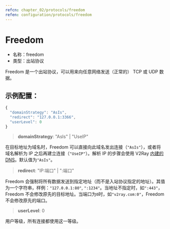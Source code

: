 ```yaml
---
refcn: chapter_02/protocols/freedom
refen: configuration/protocols/freedom
---
```


# Freedom

* 名称：freedom
* 类型：出站协议

Freedom 是一个出站协议，可以用来向任意网络发送（正常的） TCP 或 UDP 数据。

## 示例配置：

```javascript
{
  "domainStrategy": "AsIs",
  "redirect": "127.0.0.1:3366",
  "userLevel": 0
}
```

> **domainStrategy**: "AsIs" | "UseIP"

在目标地址为域名时，Freedom 可以直接向此域名发出连接（`"AsIs"`），或者将域名解析为 IP 之后再建立连接（`"UseIP"`）。解析 IP 的步骤会使用 V2Ray [内建的 DNS](../04_dns.md)。默认值为`"AsIs"`。

> **redirect**: "IP:端口" | ":端口"

Freedom 会强制将所有数据发送到指定地址（而不是入站协议指定的地址）。其值为一个字符串，样例：`"127.0.0.1:80"`, `":1234"`。当地址不指定时，如`":443"`，Freedom 不会修改原先的目标地址。当端口为`0`时，如`"v2ray.com:0"`，Freedom 不会修改原先的端口。

> **userLevel**: 0

用户等级，所有连接都使用这一等级。
